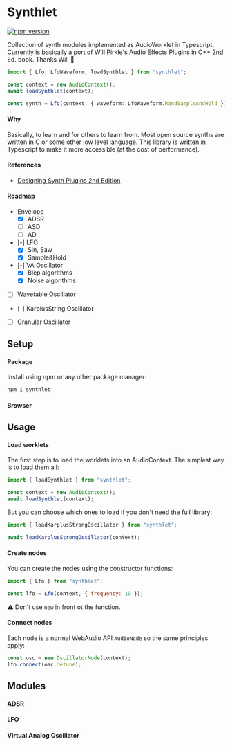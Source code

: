 # Synthlet

[![npm version](https://img.shields.io/npm/v/synthlet)](https://www.npmjs.com/package/synthlet)

Collection of synth modules implemented as AudioWorklet in Typescript. Currently is basically a port of Will Pirkle's Audio Effects Plugins in C++ 2nd Ed. book. Thanks Will 🙌

```ts
import { Lfo, LfoWaveform, loadSynthlet } from "synthlet";

const context = new AudioContext();
await loadSynthlet(context);

const synth = Lfo(context, { waveform: LfoWaveform.RandSampleAndHold });
```

#### Why

Basically, to learn and for others to learn from. Most open source synths are written in C or some other low level language. This library is written in Typescript to make it more accessible (at the cost of performance).

#### References

- [Designing Synth Plugins 2nd Edition](http://www.willpirkle.com/)

#### Roadmap

- Envelope
  - [x] ADSR
  - [ ] ASD
  - [ ] AD
- [-] LFO
  - [x] Sin, Saw
  - [x] Sample&Hold
- [-] VA Oscillator
  - [x] Blep algorithms
  - [x] Noise algorithms
- [ ] Wavetable Oscillator
- [-] KarplusString Oscillator
- [ ] Granular Oscillator

## Setup

#### Package

Install using npm or any other package manager:

```bash
npm i synthlet
```

#### Browser

## Usage

#### Load worklets

The first step is to load the worklets into an AudioContext. The simplest way is to load them all:

```js
import { loadSynthlet } from "synthlet";

const context = new AudioContext();
await loadSynthlet(context);
```

But you can choose which ones to load if you don't need the full library:

```js
import { loadKarplusStrongOscillator } from "synthlet";

await loadKarplusStrongOscillator(context);
```

#### Create nodes

You can create the nodes using the constructor functions:

```js
import { Lfo } from "synthlet";

const lfo = Lfo(context, { frequency: 10 });
```

⚠️ Don't use `new` in front ot the function.

#### Connect nodes

Each node is a normal WebAudio API `AudioNode` so the same principles apply:

```js
const osc = new OscillatorNode(context);
lfo.connect(osc.detune);
```

## Modules

#### ADSR

#### LFO

#### Virtual Analog Oscillator
